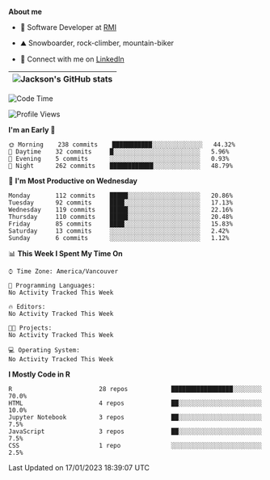 **About me**

- 💼 Software Developer at [RMI](https://rmi.org/)

- ⛰️ Snowboarder, rock-climber, mountain-biker

- 📱 Connect with me on [LinkedIn](https://www.linkedin.com/in/jackson-hoffart/)

|<img align="center" src="https://github-readme-stats.vercel.app/api?username=jdhoffa&show_icons=true&include_all_commits=true&hide_border=true" alt="Jackson's GitHub stats" /></a>|
| ------------- |
 
<!--START_SECTION:waka-->
![Code Time](http://img.shields.io/badge/Code%20Time-8%20hrs%2043%20mins-blue)

![Profile Views](http://img.shields.io/badge/Profile%20Views-0-blue)

**I'm an Early 🐤** 

```text
🌞 Morning    238 commits    ███████████░░░░░░░░░░░░░░   44.32% 
🌆 Daytime    32 commits     █░░░░░░░░░░░░░░░░░░░░░░░░   5.96% 
🌃 Evening    5 commits      ░░░░░░░░░░░░░░░░░░░░░░░░░   0.93% 
🌙 Night      262 commits    ████████████░░░░░░░░░░░░░   48.79%

```
📅 **I'm Most Productive on Wednesday** 

```text
Monday       112 commits    █████░░░░░░░░░░░░░░░░░░░░   20.86% 
Tuesday      92 commits     ████░░░░░░░░░░░░░░░░░░░░░   17.13% 
Wednesday    119 commits    █████░░░░░░░░░░░░░░░░░░░░   22.16% 
Thursday     110 commits    █████░░░░░░░░░░░░░░░░░░░░   20.48% 
Friday       85 commits     ████░░░░░░░░░░░░░░░░░░░░░   15.83% 
Saturday     13 commits     ░░░░░░░░░░░░░░░░░░░░░░░░░   2.42% 
Sunday       6 commits      ░░░░░░░░░░░░░░░░░░░░░░░░░   1.12%

```


📊 **This Week I Spent My Time On** 

```text
⌚︎ Time Zone: America/Vancouver

💬 Programming Languages: 
No Activity Tracked This Week

🔥 Editors: 
No Activity Tracked This Week

🐱‍💻 Projects: 
No Activity Tracked This Week

💻 Operating System: 
No Activity Tracked This Week

```

**I Mostly Code in R** 

```text
R                        28 repos            █████████████████░░░░░░░░   70.0% 
HTML                     4 repos             ██░░░░░░░░░░░░░░░░░░░░░░░   10.0% 
Jupyter Notebook         3 repos             ██░░░░░░░░░░░░░░░░░░░░░░░   7.5% 
JavaScript               3 repos             ██░░░░░░░░░░░░░░░░░░░░░░░   7.5% 
CSS                      1 repo              ░░░░░░░░░░░░░░░░░░░░░░░░░   2.5%

```



 Last Updated on 17/01/2023 18:39:07 UTC
<!--END_SECTION:waka-->
